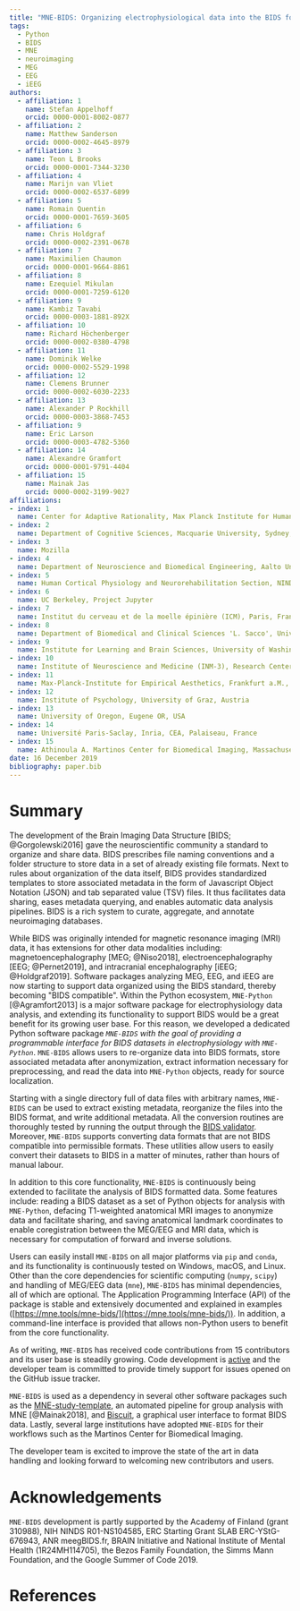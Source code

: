 ```yaml
---
title: "MNE-BIDS: Organizing electrophysiological data into the BIDS format and facilitating their analysis"
tags:
  - Python
  - BIDS
  - MNE
  - neuroimaging
  - MEG
  - EEG
  - iEEG
authors:
  - affiliation: 1
    name: Stefan Appelhoff
    orcid: 0000-0001-8002-0877
  - affiliation: 2
    name: Matthew Sanderson
    orcid: 0000-0002-4645-8979
  - affiliation: 3
    name: Teon L Brooks
    orcid: 0000-0001-7344-3230
  - affiliation: 4
    name: Marijn van Vliet
    orcid: 0000-0002-6537-6899
  - affiliation: 5
    name: Romain Quentin
    orcid: 0000-0001-7659-3605
  - affiliation: 6
    name: Chris Holdgraf
    orcid: 0000-0002-2391-0678
  - affiliation: 7
    name: Maximilien Chaumon
    orcid: 0000-0001-9664-8861
  - affiliation: 8
    name: Ezequiel Mikulan
    orcid: 0000-0001-7259-6120
  - affiliation: 9
    name: Kambiz Tavabi
    orcid: 0000-0003-1881-892X
  - affiliation: 10
    name: Richard Höchenberger
    orcid: 0000-0002-0380-4798
  - affiliation: 11
    name: Dominik Welke
    orcid: 0000-0002-5529-1998
  - affiliation: 12
    name: Clemens Brunner
    orcid: 0000-0002-6030-2233
  - affiliation: 13
    name: Alexander P Rockhill
    orcid: 0000-0003-3868-7453
  - affiliation: 9
    name: Eric Larson
    orcid: 0000-0003-4782-5360
  - affiliation: 14
    name: Alexandre Gramfort
    orcid: 0000-0001-9791-4404
  - affiliation: 15
    name: Mainak Jas
    orcid: 0000-0002-3199-9027
affiliations:
- index: 1
  name: Center for Adaptive Rationality, Max Planck Institute for Human Development, Berlin, Germany
- index: 2
  name: Department of Cognitive Sciences, Macquarie University, Sydney, Australia
- index: 3
  name: Mozilla
- index: 4
  name: Department of Neuroscience and Biomedical Engineering, Aalto University, Espoo, Finland
- index: 5
  name: Human Cortical Physiology and Neurorehabilitation Section, NINDS, NIH, Bethesda, Maryland 20892
- index: 6
  name: UC Berkeley, Project Jupyter
- index: 7
  name: Institut du cerveau et de la moelle épinière (ICM), Paris, France
- index: 8
  name: Department of Biomedical and Clinical Sciences 'L. Sacco', University of Milan, Milan, Italy
- index: 9
  name: Institute for Learning and Brain Sciences, University of Washington, Seattle, WA, USA
- index: 10
  name: Institute of Neuroscience and Medicine (INM-3), Research Center Jülich, Germany
- index: 11
  name: Max-Planck-Institute for Empirical Aesthetics, Frankfurt a.M., Germany
- index: 12
  name: Institute of Psychology, University of Graz, Austria
- index: 13
  name: University of Oregon, Eugene OR, USA
- index: 14
  name: Université Paris-Saclay, Inria, CEA, Palaiseau, France
- index: 15
  name: Athinoula A. Martinos Center for Biomedical Imaging, Massachusetts General Hospital, Charlestown, MA, USA
date: 16 December 2019
bibliography: paper.bib
---
```


# Summary

The development of the Brain Imaging Data Structure
[BIDS; @Gorgolewski2016] gave the neuroscientific community
a standard to organize and share data.
BIDS prescribes file naming conventions and a folder structure to
store data in a set of already existing file formats.
Next to rules about organization of the data itself, BIDS provides standardized
templates to store associated metadata in the form of Javascript Object
Notation (JSON) and tab separated value (TSV) files.
It thus facilitates data sharing, eases metadata querying, and enables
automatic data analysis pipelines.
BIDS is a rich system to curate, aggregate, and annotate neuroimaging
databases.

While BIDS was originally intended for magnetic resonance imaging (MRI)
data, it has extensions for other data modalities including: magnetoencephalography
[MEG; @Niso2018], electroencephalography [EEG; @Pernet2019], and
intracranial encephalography [iEEG; @Holdgraf2019].
Software packages analyzing MEG, EEG, and iEEG are
now starting to support data organized using the BIDS standard, thereby
becoming "BIDS compatible".
Within the Python ecosystem, ``MNE-Python`` [@Agramfort2013] is a major
software package for electrophysiology data analysis, and extending its
functionality to support BIDS would be a great benefit for its growing user
base.
For this reason, we developed a dedicated Python software package *``MNE-BIDS`` with
the goal of providing a programmable interface for BIDS datasets in
electrophysiology with ``MNE-Python``*.
``MNE-BIDS`` allows users to re-organize data into BIDS formats, store
associated metadata after anonymization, extract information necessary for
preprocessing, and read the data into ``MNE-Python`` objects,
ready for source localization.

Starting with a single directory full of data files with arbitrary
names, ``MNE-BIDS`` can be used to extract existing metadata, reorganize the
files into the BIDS format, and write additional metadata.
All the conversion routines are thoroughly tested by running the output through
the [BIDS validator](https://github.com/bids-standard/bids-validator).
Moreover, ``MNE-BIDS`` supports converting data formats that are not BIDS
compatible into permissible formats.
These utilities allow users to easily convert their datasets to BIDS in a
matter of minutes, rather than hours of manual labour.

In addition to this core functionality, ``MNE-BIDS`` is continuously being
extended to facilitate the analysis of BIDS formatted data.
Some features include: reading a BIDS dataset as a set of Python objects for
analysis with ``MNE-Python``,
defacing T1-weighted anatomical MRI images to anonymize data and facilitate sharing,
and saving anatomical landmark coordinates to enable
coregistration between the MEG/EEG and MRI data, which is necessary for
computation of forward and inverse solutions.

Users can easily install ``MNE-BIDS`` on all major platforms via `pip` and
`conda`, and its functionality is continuously tested on Windows, macOS, and
Linux.
Other than the core dependencies for scientific computing (`numpy`, `scipy`)
and handling of MEG/EEG data (`mne`), ``MNE-BIDS`` has minimal dependencies,
all of which are optional.
The Application Programming Interface (API) of the package is stable and
extensively documented and explained in examples
([https://mne.tools/mne-bids/](https://mne.tools/mne-bids/)).
In addition, a command-line interface is provided that allows non-Python
users to benefit from the core functionality.

As of writing, ``MNE-BIDS`` has received code contributions from 15
contributors and its user base is steadily growing.
Code development is
[active](https://github.com/mne-tools/mne-bids/graphs/commit-activity) and the
developer team is committed to provide timely support for issues opened on the
GitHub issue tracker.

``MNE-BIDS`` is used as a dependency in several other software packages such as
the [MNE-study-template](https://github.com/mne-tools/mne-study-template), an
automated pipeline for group analysis with MNE [@Mainak2018], and
[Biscuit](https://github.com/Macquarie-MEG-Research/Biscuit), a graphical
user interface to format BIDS data.
Lastly, several large institutions have adopted ``MNE-BIDS`` for their
workflows such as the Martinos Center for Biomedical Imaging.

The developer team is excited to improve the state of the art in data handling
and looking forward to welcoming new contributors and users.

# Acknowledgements

``MNE-BIDS`` development is partly supported by
the Academy of Finland (grant 310988),
NIH NINDS R01-NS104585,
ERC Starting Grant SLAB ERC-YStG-676943,
ANR meegBIDS.fr,
BRAIN Initiative and National Institute of Mental Health (1R24MH114705),
the Bezos Family Foundation,
the Simms Mann Foundation,
and
the Google Summer of Code 2019.

# References
